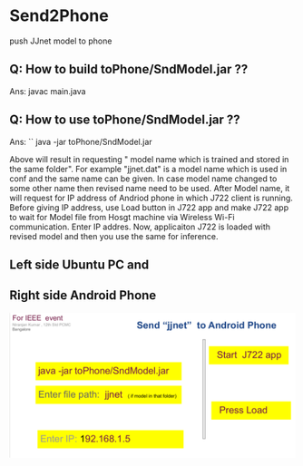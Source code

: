 # Send2Phone
push  JJnet model to phone

## Q: How to build toPhone/SndModel.jar ??

Ans: javac main.java


##  Q: How to use toPhone/SndModel.jar ??

Ans: 
  ``   java -jar  toPhone/SndModel.jar
  
Above will result in requesting " model name which is trained and stored in the same folder".  For example "jjnet.dat" is a model name which is used in conf and the same name can be given. In case model name changed to some other name then revised name need to be used.  After Model name, it will request for IP address of  Andriod phone in which  J722 client is running.  Before giving IP address, use Load button in J722 app and make J722 app to wait for Model file from Hosgt machine via Wireless Wi-Fi communication.  Enter IP addres.  Now, applicaiton J722 is loaded with revised model and then you use the same for inference.

 ##  Left side Ubuntu PC  and                       
 ## Right side Android Phone
 
![GitHub Logo](https://github.com/DLinIoTedge/Send2Phone/blob/master/63.png)


